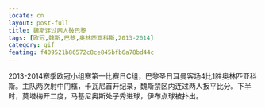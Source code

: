 ```yaml
---
locate: cn
layout: post-full
title: 魏斯连过两人破巴黎
tags: [欧冠,魏斯,巴黎,奥林匹亚科斯,2013-2014]
category: gif
featimg: f409521b86572c8ce845bfb6a78bd44c
---
```


2013-2014赛季欧冠小组赛第一比赛日C组，巴黎圣日耳曼客场4比1胜奥林匹亚科斯。主队两次射中门框，卡瓦尼首开纪录，魏斯禁区内连过两人扳平比分。下半时，莫塔梅开二度，马基尼奥斯处子秀进球，伊布点球被扑出。